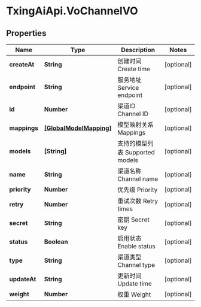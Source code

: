 # TxingAiApi.VoChannelVO

## Properties

Name | Type | Description | Notes
------------ | ------------- | ------------- | -------------
**createAt** | **String** | 创建时间 Create time | [optional] 
**endpoint** | **String** | 服务地址 Service endpoint | [optional] 
**id** | **Number** | 渠道ID Channel ID | [optional] 
**mappings** | [**[GlobalModelMapping]**](GlobalModelMapping.md) | 模型映射关系 Mappings | [optional] 
**models** | **[String]** | 支持的模型列表 Supported models | [optional] 
**name** | **String** | 渠道名称 Channel name | [optional] 
**priority** | **Number** | 优先级 Priority | [optional] 
**retry** | **Number** | 重试次数 Retry times | [optional] 
**secret** | **String** | 密钥 Secret key | [optional] 
**status** | **Boolean** | 启用状态 Enable status | [optional] 
**type** | **String** | 渠道类型 Channel type | [optional] 
**updateAt** | **String** | 更新时间 Update time | [optional] 
**weight** | **Number** | 权重 Weight | [optional] 


